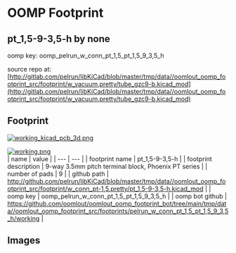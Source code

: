 # OOMP Footprint  
## pt_1,5-9-3,5-h  by none  
  
oomp key: oomp_pelrun_w_conn_pt_1,5_pt_1,5_9_3,5_h  
  
source repo at: [http://gitlab.com/pelrun/libKiCad/blob/master/tmp/data//oomlout_oomp_footprint_src/footprint/w_vacuum.pretty/tube_gzc9-b.kicad_mod](http://gitlab.com/pelrun/libKiCad/blob/master/tmp/data//oomlout_oomp_footprint_src/footprint/w_vacuum.pretty/tube_gzc9-b.kicad_mod)  
## Footprint  
  
[![working_kicad_pcb_3d.png](working_kicad_pcb_3d_600.png)](working_kicad_pcb_3d.png)  
  
[![working.png](working_600.png)](working.png)  
| name | value | 
| --- | --- | 
| footprint name | pt_1,5-9-3,5-h | 
| footprint description | 9-way 3.5mm pitch terminal block, Phoenix PT series | 
| number of pads | 9 | 
| github path | http://github.com/pelrun/libKiCad/blob/master/tmp/data//oomlout_oomp_footprint_src/footprint/w_conn_pt-1,5.pretty/pt_1,5-9-3,5-h.kicad_mod | 
| oomp key | oomp_pelrun_w_conn_pt_1,5_pt_1,5_9_3,5_h | 
| oomp bot github | https://github.com/oomlout/oomlout_oomp_footprint_bot/tree/main/tmp/data//oomlout_oomp_footprint_src/footprints/pelrun_w_conn_pt_1,5_pt_1,5_9_3,5_h/working | 
## Images  
